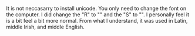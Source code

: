 It is not neccasarry to install unicode. You only need to change the font on the computer. I did change the "R" to "" and the "S" to "". I personally feel it is a bit feel a bit more normal. From what I understand, it was used in Latin, middle Irish, and middle English.
